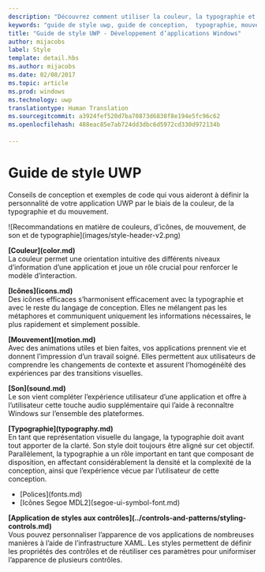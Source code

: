 ```yaml
---
description: "Découvrez comment utiliser la couleur, la typographie et le mouvement pour définir la personnalité de votre application UWP avec le guide de style UWP du Centre de développement Windows."
keywords: "guide de style uwp, guide de conception,  typographie, mouvement, son, développement d’applications"
title: "Guide de style UWP - Développement d’applications Windows"
author: mijacobs
label: Style
template: detail.hbs
ms.author: mijacobs
ms.date: 02/08/2017
ms.topic: article
ms.prod: windows
ms.technology: uwp
translationtype: Human Translation
ms.sourcegitcommit: a3924fef520d7ba70873d6838f8e194e5fc96c62
ms.openlocfilehash: 488eac85e7ab724dd3dbc6d5972cd330d972134b

---
```

# <a name="uwp-style-guide"></a>Guide de style UWP

<link rel="stylesheet" href="https://az835927.vo.msecnd.net/sites/uwp/Resources/css/custom.css"> 

<div class="side-by-side">
<div class="side-by-side-content">
  <div class="side-by-side-content-left">
  <p>Conseils de conception et exemples de code qui vous aideront à définir la personnalité de votre application UWP par le biais de la couleur, de la typographie et du mouvement.</p>
  </div>
  <div class="side-by-side-content-right">
    ![Recommandations en matière de couleurs, d’icônes, de mouvement, de son et de typographie](images/style-header-v2.png)
  </div>
</div>
</div>


<div class="side-by-side">
<div class="side-by-side-content">
  <div class="side-by-side-content-left">
   <p><b>[Couleur](color.md)</b><br/>
La couleur permet une orientation intuitive des différents niveaux d’information d’une application et joue un rôle crucial pour renforcer le modèle d’interaction.</p>
  </div>
  <div class="side-by-side-content-right">
   <p><b>[Icônes](icons.md)</b><br/>
Des icônes efficaces s’harmonisent efficacement avec la typographie et avec le reste du langage de conception. Elles ne mélangent pas les métaphores et communiquent uniquement les informations nécessaires, le plus rapidement et simplement possible.</p>
  </div>
</div>
</div>

<div class="side-by-side">
<div class="side-by-side-content">
  <div class="side-by-side-content-left">
   <p><b>[Mouvement](motion.md)</b><br/>
Avec des animations utiles et bien faites, vos applications prennent vie et donnent l’impression d’un travail soigné. Elles permettent aux utilisateurs de comprendre les changements de contexte et assurent l’homogénéité des expériences par des transitions visuelles.</p>
  </div>
  <div class="side-by-side-content-right">
   <p><b>[Son](sound.md)</b><br/>
Le son vient compléter l’expérience utilisateur d’une application et offre à l’utilisateur cette touche audio supplémentaire qui l’aide à reconnaître Windows sur l’ensemble des plateformes.</p>
  </div>
</div>
</div>

<div class="side-by-side">
<div class="side-by-side-content">
  <div class="side-by-side-content-left">
   <p><b>[Typographie](typography.md)</b><br/>
En tant que représentation visuelle du langage, la typographie doit avant tout apporter de la clarté. Son style doit toujours être aligné sur cet objectif. Parallèlement, la typographie a un rôle important en tant que composant de disposition, en affectant considérablement la densité et la complexité de la conception, ainsi que l’expérience vécue par l’utilisateur de cette conception.</p>
   <div class="uwpd-no-bullet-list">
   <ul>
    <li>[Polices](fonts.md)</li>
    <li>[Icônes Segoe MDL2](segoe-ui-symbol-font.md)</li>
   </ul>
   </div>
  </div>
  
  
  <div class="side-by-side-content-right">
   <p><b>[Application de styles aux contrôles](../controls-and-patterns/styling-controls.md)</b><br/>
Vous pouvez personnaliser l’apparence de vos applications de nombreuses manières à l’aide de l’infrastructure XAML. Les styles permettent de définir les propriétés des contrôles et de réutiliser ces paramètres pour uniformiser l’apparence de plusieurs contrôles.</p>
  </div>
</div>
</div>




<!--HONumber=Dec16_HO2-->


